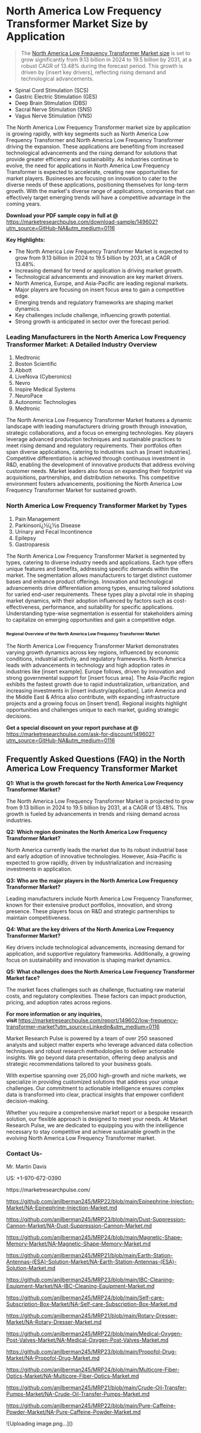 <h1>North America Low Frequency Transformer Market&nbsp;Size by Application</h1><blockquote><p>The <a href="https://marketresearchpulse.com/download-sample/149602?utm_source=GitHub-NA&amp;utm_medium=0116">North America Low Frequency Transformer Market size</a> is set to grow significantly from 9.13 billion in 2024 to 19.5 billion by 2031, at a robust CAGR of 13.48% during the forecast period. This growth is driven by [insert key drivers], reflecting rising demand and technological advancements.</p></blockquote><ul><li>Spinal Cord Stimulation (SCS)<li> Gastric Electric Stimulation (GES)<li> Deep Brain Stimulation (DBS)<li> Sacral Nerve Stimulation (SNS)<li> Vagus Nerve Stimulation (VNS)</li></ul><p>The North America Low Frequency Transformer market size by application is growing rapidly, with key segments such as North America Low Frequency Transformer and North America Low Frequency Transformer driving the expansion. These applications are benefiting from increased technological advancements and the rising demand for solutions that provide greater efficiency and sustainability. As industries continue to evolve, the need for applications in North America Low Frequency Transformer is expected to accelerate, creating new opportunities for market players. Businesses are focusing on innovation to cater to the diverse needs of these applications, positioning themselves for long-term growth. With the market's diverse range of applications, companies that can effectively target emerging trends will have a competitive advantage in the coming years.</p><p><strong>Download your PDF sample copy in full at @ </strong><a href="https://marketresearchpulse.com/download-sample/149602?utm_source=GitHub-NA&amp;utm_medium=0116">https://marketresearchpulse.com/download-sample/149602?utm_source=GitHub-NA&amp;utm_medium=0116</a></p><p><strong>Key Highlights: </strong></p><ul><li>The North America Low Frequency Transformer Market is expected to grow from 9.13 billion in 2024 to 19.5 billion by 2031, at a CAGR of 13.48%.</li><li>Increasing demand for trend or application is driving market growth.</li><li>Technological advancements and innovation are key market drivers.</li><li>North America, Europe, and Asia-Pacific are leading regional markets.</li><li>Major players are focusing on insert focus area to gain a competitive edge.</li><li>Emerging trends and regulatory frameworks are shaping market dynamics.</li><li>Key challenges include challenge, influencing growth potential.</li><li>Strong growth is anticipated in sector over the forecast period.</li></ul><h3>Leading Manufacturers in the North America Low Frequency Transformer Market: A Detailed Industry Overview</h3><ol><li>Medtronic</li><li>Boston Scientific</li><li>Abbott</li><li>LiveNova (Cyberonics)</li><li>Nevro</li><li>Inspire Medical Systems</li><li>NeuroPace</li><li>Autonomic Technologies</li><li>Medtronic</li></ol><div class="flex max-w-full flex-col flex-grow"><div class="min-h-8 text-message flex w-full flex-col items-end gap-2 whitespace-normal break-words [.text-message+&amp;]:mt-5" dir="auto" data-message-author-role="assistant" data-message-id="fd8432e4-4910-450d-b182-61b7bfb0a01f" data-message-model-slug="gpt-4o"><div class="flex w-full flex-col gap-1 empty:hidden first:pt-[3px]"><div class="markdown prose w-full break-words dark:prose-invert light"><p>The North America Low Frequency Transformer Market features a dynamic landscape with leading manufacturers driving growth through innovation, strategic collaborations, and a focus on emerging technologies. Key players leverage advanced production techniques and sustainable practices to meet rising demand and regulatory requirements. Their portfolios often span diverse applications, catering to industries such as [insert industries]. Competitive differentiation is achieved through continuous investment in R&amp;D, enabling the development of innovative products that address evolving customer needs. Market leaders also focus on expanding their footprint via acquisitions, partnerships, and distribution networks. This competitive environment fosters advancements, positioning the North America Low Frequency Transformer Market for sustained growth.</p></div></div></div></div><h3>North America Low Frequency Transformer Market by Types</h3><ol><li>Pain Management<li> Parkinsonï¿½ï¿½s Disease<li> Urinary and Fecal Incontinence<li> Epilepsy<li> Gastroparesis</li></ol><div class="flex max-w-full flex-col flex-grow"><div class="min-h-8 text-message flex w-full flex-col items-end gap-2 whitespace-normal break-words [.text-message+&amp;]:mt-5" dir="auto" data-message-author-role="assistant" data-message-id="084470be-0bb7-4664-bddf-5156b4f41249" data-message-model-slug="gpt-4o-mini"><div class="flex w-full flex-col gap-1 empty:hidden first:pt-[3px]"><div class="markdown prose w-full break-words dark:prose-invert light"><p>The North America Low Frequency Transformer Market is segmented by types, catering to diverse industry needs and applications. Each type offers unique features and benefits, addressing specific demands within the market. The segmentation allows manufacturers to target distinct customer bases and enhance product offerings. Innovation and technological advancements drive differentiation among types, ensuring tailored solutions for varied end-user requirements. These types play a pivotal role in shaping market dynamics, with their adoption influenced by factors such as cost-effectiveness, performance, and suitability for specific applications. Understanding type-wise segmentation is essential for stakeholders aiming to capitalize on emerging opportunities and gain a competitive edge.</p></div></div></div></div><h3><span style="font-size: 11px;">Regional Overview of the North America Low Frequency Transformer Market</span></h3><div class="flex max-w-full flex-col flex-grow"><div class="min-h-8 text-message flex w-full flex-col items-end gap-2 whitespace-normal break-words [.text-message+&amp;]:mt-5" dir="auto" data-message-author-role="assistant" data-message-id="e9038762-ce64-4e30-91c9-9bd413514231" data-message-model-slug="gpt-4o-mini"><div class="flex w-full flex-col gap-1 empty:hidden first:pt-[3px]"><div class="markdown prose w-full break-words dark:prose-invert light"><p>The North America Low Frequency Transformer Market demonstrates varying growth dynamics across key regions, influenced by economic conditions, industrial activity, and regulatory frameworks. North America leads with advancements in technology and high adoption rates in industries like [insert example]. Europe follows, driven by innovation and strong governmental support for [insert focus area]. The Asia-Pacific region exhibits the fastest growth due to rapid industrialization, urbanization, and increasing investments in [insert industry/application]. Latin America and the Middle East &amp; Africa also contribute, with expanding infrastructure projects and a growing focus on [insert trend]. Regional insights highlight opportunities and challenges unique to each market, guiding strategic decisions.</p></div></div></div></div><p><strong>Get a special discount on your report purchase at @ </strong><a href="https://marketresearchpulse.com/ask-for-discount/149602?utm_source=GitHub-NA&amp;utm_medium=0116">https://marketresearchpulse.com/ask-for-discount/149602?utm_source=GitHub-NA&amp;utm_medium=0116</a></p><h2>Frequently Asked Questions (FAQ) in the North America Low Frequency Transformer Market</h2><p><strong>Q1: What is the growth forecast for the North America Low Frequency Transformer Market?</strong></p><p>The North America Low Frequency Transformer Market is projected to grow from 9.13 billion in 2024 to 19.5 billion by 2031, at a CAGR of 13.48%. This growth is fueled by advancements in trends and rising demand across industries.</p><p><strong>Q2: Which region dominates the North America Low Frequency Transformer Market?</strong></p><p>North America currently leads the market due to its robust industrial base and early adoption of innovative technologies. However, Asia-Pacific is expected to grow rapidly, driven by industrialization and increasing investments in application.</p><p><strong>Q3: Who are the major players in the North America Low Frequency Transformer Market?</strong></p><p>Leading manufacturers include North America Low Frequency Transformer, known for their extensive product portfolios, innovation, and strong presence. These players focus on R&amp;D and strategic partnerships to maintain competitiveness.</p><p><strong>Q4: What are the key drivers of the North America Low Frequency Transformer Market?</strong></p><p>Key drivers include technological advancements, increasing demand for application, and supportive regulatory frameworks. Additionally, a growing focus on sustainability and innovation is shaping market dynamics.</p><p><strong>Q5: What challenges does the North America Low Frequency Transformer Market face?</strong></p><p>The market faces challenges such as challenge, fluctuating raw material costs, and regulatory complexities. These factors can impact production, pricing, and adoption rates across regions.</p><p><strong>For more information or any inquiries, visit&nbsp;</strong><a href="https://marketresearchpulse.com/report/149602/low-frequency-transformer-market?utm_source=Linkedin&utm_medium=0116">https://marketresearchpulse.com/report/149602/low-frequency-transformer-market?utm_source=Linkedin&utm_medium=0116</a></p><p>Market Research Pulse is powered by a team of over 250 seasoned analysts and subject matter experts who leverage advanced data collection techniques and robust research methodologies to deliver actionable insights. We go beyond data presentation, offering deep analysis and strategic recommendations tailored to your business goals.</p><p>With expertise spanning over 25,000 high-growth and niche markets, we specialize in providing customized solutions that address your unique challenges. Our commitment to actionable intelligence ensures complex data is transformed into clear, practical insights that empower confident decision-making.</p><p>Whether you require a comprehensive market report or a bespoke research solution, our flexible approach is designed to meet your needs. At Market Research Pulse, we are dedicated to equipping you with the intelligence necessary to stay competitive and achieve sustainable growth in the evolving North America Low Frequency Transformer market.</p><h3><strong>Contact Us-</strong></h3><p>Mr. Martin Davis</p><p>US: +1-970-672-0390</p><p>https://marketresearchpulse.com/</p><p><a href="https://github.com/anilberman245/MRP22/blob/main/Epinephrine-Injection-Market/NA-Epinephrine-Injection-Market.md">https://github.com/anilberman245/MRP22/blob/main/Epinephrine-Injection-Market/NA-Epinephrine-Injection-Market.md</a></p><p><a href="https://github.com/anilberman245/MRP23/blob/main/Dust-Suppression-Cannon-Market/NA-Dust-Suppression-Cannon-Market.md">https://github.com/anilberman245/MRP23/blob/main/Dust-Suppression-Cannon-Market/NA-Dust-Suppression-Cannon-Market.md</a></p><p><a href="https://github.com/anilberman245/MRP24/blob/main/Magnetic-Shape-Memory-Market/NA-Magnetic-Shape-Memory-Market.md">https://github.com/anilberman245/MRP24/blob/main/Magnetic-Shape-Memory-Market/NA-Magnetic-Shape-Memory-Market.md</a></p><p><a href="https://github.com/anilberman245/MRP21/blob/main/Earth-Station-Antennas-(ESA)-Solution-Market/NA-Earth-Station-Antennas-(ESA)-Solution-Market.md">https://github.com/anilberman245/MRP21/blob/main/Earth-Station-Antennas-(ESA)-Solution-Market/NA-Earth-Station-Antennas-(ESA)-Solution-Market.md</a></p><p><a href="https://github.com/anilberman245/MRP23/blob/main/IBC-Cleaning-Equipment-Market/NA-IBC-Cleaning-Equipment-Market.md">https://github.com/anilberman245/MRP23/blob/main/IBC-Cleaning-Equipment-Market/NA-IBC-Cleaning-Equipment-Market.md</a></p><p><a href="https://github.com/anilberman245/MRP24/blob/main/Self-care-Subscription-Box-Market/NA-Self-care-Subscription-Box-Market.md">https://github.com/anilberman245/MRP24/blob/main/Self-care-Subscription-Box-Market/NA-Self-care-Subscription-Box-Market.md</a></p><p><a href="https://github.com/anilberman245/MRP21/blob/main/Rotary-Dresser-Market/NA-Rotary-Dresser-Market.md">https://github.com/anilberman245/MRP21/blob/main/Rotary-Dresser-Market/NA-Rotary-Dresser-Market.md</a></p><p><a href="https://github.com/anilberman245/MRP22/blob/main/Medical-Oxygen-Post-Valves-Market/NA-Medical-Oxygen-Post-Valves-Market.md">https://github.com/anilberman245/MRP22/blob/main/Medical-Oxygen-Post-Valves-Market/NA-Medical-Oxygen-Post-Valves-Market.md</a></p><p><a href="https://github.com/anilberman245/MRP23/blob/main/Propofol-Drug-Market/NA-Propofol-Drug-Market.md">https://github.com/anilberman245/MRP23/blob/main/Propofol-Drug-Market/NA-Propofol-Drug-Market.md</a></p><p><a href="https://github.com/anilberman245/MRP24/blob/main/Multicore-Fiber-Optics-Market/NA-Multicore-Fiber-Optics-Market.md">https://github.com/anilberman245/MRP24/blob/main/Multicore-Fiber-Optics-Market/NA-Multicore-Fiber-Optics-Market.md</a></p><p><a href="https://github.com/anilberman245/MRP21/blob/main/Crude-Oil-Transfer-Pumps-Market/NA-Crude-Oil-Transfer-Pumps-Market.md">https://github.com/anilberman245/MRP21/blob/main/Crude-Oil-Transfer-Pumps-Market/NA-Crude-Oil-Transfer-Pumps-Market.md</a></p><p><a href="https://github.com/anilberman245/MRP22/blob/main/Pure-Caffeine-Powder-Market/NA-Pure-Caffeine-Powder-Market.md">https://github.com/anilberman245/MRP22/blob/main/Pure-Caffeine-Powder-Market/NA-Pure-Caffeine-Powder-Market.md</a></p>
![Uploading image.png…]()
